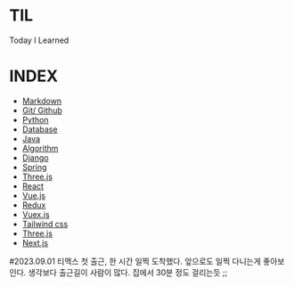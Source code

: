 # TIL

Today I Learned

# INDEX
- [Markdown](https://github.com/HOONY-LEE/TIL/blob/master/Markdown/Markdown.md)
- [Git/ Github](https://github.com/HOONY-LEE/TIL/blob/master/Git/Git.md)
- [Python](https://github.com/HOONY-LEE/TIL/blob/master/Python)
- [Database](https://github.com/HOONY-LEE/TIL/blob/master/Database)
- [Java](https://github.com/HOONY-LEE/TIL/blob/master/Java)
- [Algorithm](https://github.com/HOONY-LEE/TIL/blob/master/Algorithm)
- [Django](https://github.com/HOONY-LEE/TIL/blob/master/Django)
- [Spring](https://github.com/HOONY-LEE/TIL/blob/master/Spring)
- [Three.js](https://github.com/HOONY-LEE/TIL/blob/master/Spring)
- [React](https://github.com/HOONY-LEE/TIL/blob/master/Spring)
- [Vue.js](https://github.com/HOONY-LEE/TIL/blob/master/Spring)
- [Redux](https://github.com/HOONY-LEE/TIL/blob/master/Spring)
- [Vuex.js](https://github.com/HOONY-LEE/TIL/blob/master/Spring)
- [Tailwind css](https://github.com/HOONY-LEE/TIL/blob/master/Spring)
- [Three.js](https://github.com/HOONY-LEE/TIL/blob/master/Spring)
- [Next.js](https://github.com/HOONY-LEE/TIL/blob/master/Spring)




#2023.09.01
티맥스 첫 출근, 한 시간 일찍 도착했다. 앞으로도 일찍 다니는게 좋아보인다. 생각보다 출근길이 사람이 많다. 집에서 30분 정도 걸리는듯
;;
